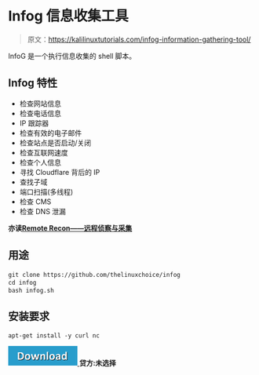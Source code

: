 # Infog 信息收集工具

> 原文：<https://kalilinuxtutorials.com/infog-information-gathering-tool/>

InfoG 是一个执行信息收集的 shell 脚本。

## **Infog 特性**

*   检查网站信息
*   检查电话信息
*   IP 跟踪器
*   检查有效的电子邮件
*   检查站点是否启动/关闭
*   检查互联网速度
*   检查个人信息
*   寻找 Cloudflare 背后的 IP
*   查找子域
*   端口扫描(多线程)
*   检查 CMS
*   检查 DNS 泄漏

**亦读[Remote Recon——远程侦察与采集](https://kalilinuxtutorials.com/remoterecon-remote-recon-collection/)**

## **用途**

```
git clone https://github.com/thelinuxchoice/infog
cd infog
bash infog.sh
```

## **安装要求**

```
apt-get install -y curl nc
```

[![](img/d861a9096555aeb1980fc054015933d7.png) ](https://github.com/thelinuxchoice/infog) **贷方:未选择**